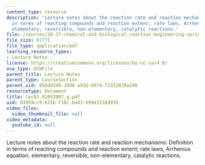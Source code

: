 ```yaml
---
content_type: resource
description: 'Lecture notes about the reaction rate and reaction mechanisms: Definition
  in terms of reacting compounds and reaction extent; rate laws, Arrhenius equation,
  elementary, reversible, non-elementary, catalytic reactions.'
file: /courses/10-37-chemical-and-biological-reaction-engineering-spring-2007/03959cc9615bf18cbe03b9943238d959_lec02_02092007_g.pdf
file_size: 81771
file_type: application/pdf
learning_resource_types:
- Lecture Notes
license: https://creativecommons.org/licenses/by-nc-sa/4.0/
ocw_type: OCWFile
parent_title: Lecture Notes
parent_type: CourseSection
parent_uid: 856dd290-3098-a93d-b074-f23f2870a240
resourcetype: Document
title: lec02_02092007_g.pdf
uid: 03959cc9-615b-f18c-be03-b9943238d959
video_files:
  video_thumbnail_file: null
video_metadata:
  youtube_id: null
---
```

Lecture notes about the reaction rate and reaction mechanisms: Definition in terms of reacting compounds and reaction extent; rate laws, Arrhenius equation, elementary, reversible, non-elementary, catalytic reactions.